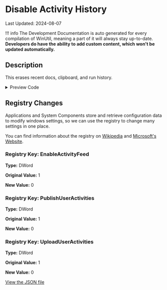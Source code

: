 # Disable Activity History

Last Updated: 2024-08-07


!!! info
     The Development Documentation is auto generated for every compilation of WinUtil, meaning a part of it will always stay up-to-date. **Developers do have the ability to add custom content, which won't be updated automatically.**
## Description

This erases recent docs, clipboard, and run history.

<!-- BEGIN CUSTOM CONTENT -->

<!-- END CUSTOM CONTENT -->

<details>
<summary>Preview Code</summary>

```json
{
  "Content": "Disable Activity History",
  "Description": "This erases recent docs, clipboard, and run history.",
  "category": "Essential Tweaks",
  "panel": "1",
  "Order": "a005_",
  "registry": [
    {
      "Path": "HKLM:\\SOFTWARE\\Policies\\Microsoft\\Windows\\System",
      "Name": "EnableActivityFeed",
      "Type": "DWord",
      "Value": "0",
      "OriginalValue": "1"
    },
    {
      "Path": "HKLM:\\SOFTWARE\\Policies\\Microsoft\\Windows\\System",
      "Name": "PublishUserActivities",
      "Type": "DWord",
      "Value": "0",
      "OriginalValue": "1"
    },
    {
      "Path": "HKLM:\\SOFTWARE\\Policies\\Microsoft\\Windows\\System",
      "Name": "UploadUserActivities",
      "Type": "DWord",
      "Value": "0",
      "OriginalValue": "1"
    }
  ],
  "link": "https://christitustech.github.io/winutil/dev/tweaks/Essential-Tweaks/AH"
}
```

</details>

## Registry Changes
Applications and System Components store and retrieve configuration data to modify windows settings, so we can use the registry to change many settings in one place.


You can find information about the registry on [Wikipedia](https://www.wikiwand.com/en/Windows_Registry) and [Microsoft's Website](https://learn.microsoft.com/en-us/windows/win32/sysinfo/registry).

### Registry Key: EnableActivityFeed

**Type:** DWord

**Original Value:** 1

**New Value:** 0

### Registry Key: PublishUserActivities

**Type:** DWord

**Original Value:** 1

**New Value:** 0

### Registry Key: UploadUserActivities

**Type:** DWord

**Original Value:** 1

**New Value:** 0



<!-- BEGIN SECOND CUSTOM CONTENT -->

<!-- END SECOND CUSTOM CONTENT -->


[View the JSON file](https://github.com/ChrisTitusTech/winutil/tree/main/config/tweaks.json)

